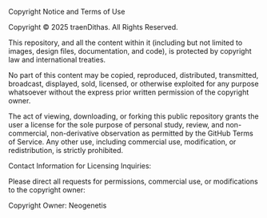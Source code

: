 Copyright Notice and Terms of Use

Copyright © 2025 traenDithas. All Rights Reserved.

This repository, and all the content within it (including but not limited to images, design files, documentation, and code), is protected by copyright law and international treaties.

No part of this content may be copied, reproduced, distributed, transmitted, broadcast, displayed, sold, licensed, or otherwise exploited for any purpose whatsoever without the express prior written permission of the copyright owner.

The act of viewing, downloading, or forking this public repository grants the user a license for the sole purpose of personal study, review, and non-commercial, non-derivative observation as permitted by the GitHub Terms of Service. Any other use, including commercial use, modification, or redistribution, is strictly prohibited.

Contact Information for Licensing Inquiries:

Please direct all requests for permissions, commercial use, or modifications to the copyright owner:

Copyright Owner: Neogenetis
